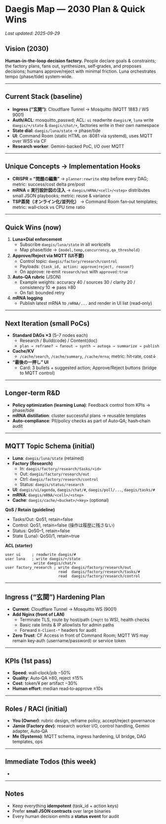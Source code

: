 # Daegis Map — 2030 Plan & Quick Wins

*Last updated: 2025-09-29*

## Vision (2030)

**Human-in-the-loop decision factory.** People declare goals & constraints; the factory plans, fans out, synthesizes, self‑grades, and proposes decisions; humans approve/reject with minimal friction. Luna orchestrates tempo (phase/tide) system‑wide.

---

## Current Stack (baseline)

- **Ingress (“玄関”)**: Cloudflare Tunnel → Mosquitto (MQTT 1883 / WS 9001)
- **Auth/ACL**: mosquitto\_passwd; ACL: `ui` readwrite `daegis/#`, `luna` write `daegis/+/state` & `daegis/chat/+`, factories write in their own namespace
- **State dial**: `daegis/luna/state` → phase/tide
- **UI**: Command Room (static HTML on :8081 via systemd), uses MQTT over WSS via CF
- **Research worker**: Gemini-backed PoC, I/O over MQTT

---

## Unique Concepts → Implementation Hooks

- **CRISPR = “問題の編集”** → `planner:rewrite` step before every DAG; metric: success/cost delta pre/post
- **mRNA = 実行設計図の注入** → `daegis/mRNA/<cell>/<step>` distributes small JSON playbooks; metric: reuse & variance
- **TSP蒸発（オンライン化/並列化）** → Command Room fan‑out templates; metric: wall‑clock vs CPU time ratio

---

## Quick Wins (now)

1. **Luna×Dial enforcement**
   - Subscribe `daegis/luna/state` in all workcells
   - Map phase/tide → `{model,temp,concurrency,qa_threshold}`
2. **Approve/Reject via MQTT (UI不要)**
   - Control topic: `daegis/factory/research/control`
   - Payloads: `{task_id, action: approve|reject, reason?}`
   - On approve: re‑emit `research/out` with `approved:true`
3. **Auto‑QA rubric** (JSON)
   - Example weights: accuracy 40 / sources 30 / clarity 20 / consistency 10 ⇒ pass ≥80
   - On fail: bounded retry
4. **mRNA logging**
   - Publish latest mRNA to `/mRNA/...` and render in UI list (read‑only)

---

## Next Iteration (small PoCs)

- **Standard DAGs ×3** (5–7 nodes each)
  - Research / Build(code) / Content(doc)
  - `plan → reframe? → fanout → synth → autoqa → summarize → publish`
- **Cache/KV**
  - `/cache/search`, `/cache/summary`, `/cache/mrna`; metric: hit‑rate, cost↓
- **“最後の一押し” UI**
  - Card: 3 bullets + suggested action; Approve/Reject buttons (bridge to MQTT control)

---

## Longer‑term R&D

- **Policy optimization (learning Luna)**: Feedback control from KPIs → phase/tide
- **mRNA distillation**: cluster successful plans → reusable templates
- **Auto‑compliance**: PII/policy checks as part of Auto‑QA; hash‑chain audit

---

## MQTT Topic Schema (initial)

- **Luna**: `daegis/luna/state` (retained)
- **Factory (Research)**
  - In:  `daegis/factory/research/tasks/<id>`
  - Out: `daegis/factory/research/out`
  - Ctrl: `daegis/factory/research/control`
  - Status: `daegis/status/research`
- **UI**: `daegis/ui/agenda`, `daegis/chat/#`, `daegis/poll/...`, `daegis/tasks/#`
- **mRNA**: `daegis/mRNA/<cell>/<step>`
- **Cache**: `daegis/cache/<bucket>/<key>` (optional)

**QoS / Retain (guideline)**

- Tasks/Out: QoS1, retain=false
- Control: QoS1, retain=false (操作は履歴に残さない)
- Status: QoS0–1, retain=false
- State (Luna): QoS0/1, retain=true

**ACL (starter)**

```
user ui     ; readwrite daegis/#
user luna   ; write daegis/+/state
             write daegis/chat/+
user factory_research ; write daegis/factory/research/out
                        read  daegis/factory/research/tasks/#
                        read  daegis/factory/research/control
```

---

## Ingress (“玄関”) Hardening Plan

- **Current**: Cloudflare Tunnel → Mosquitto WS (9001)
- **Add Nginx (front of LAN)**
  - Terminate TLS, route by host/path (`/mqtt` to WS), health checks
  - Basic rate limits & IP allowlists for admin paths
  - Forward `X-Client-*` headers for audit
- **Zero Trust**: CF Access in front of Command Room; MQTT WS may remain key‑auth (username/password) or service token

---

## KPIs (1st pass)

- **Speed**: wall‑clock/job −50%
- **Quality**: Auto‑QA ≥80, reject ≤15%
- **Cost**: token/¥ per artifact −30%
- **Human effort**: median read‑to‑approve ≤10s

---

## Roles / RACI (initial)

- **You (Owner)**: rubric design, reframe policy, accept/reject governance
- **Jamie (Factory dev)**: research worker I/O, control handling, Gemini adapter, Auto‑QA
- **Me (Systems)**: MQTT schema, ingress hardening, UI bridge, DAG templates, ops

---

## Immediate Todos (this week)

-

---

## Notes

- Keep everything **idempotent** (task\_id + action keys)
- Prefer **small JSON contracts** over large binaries
- Every human decision emits a **status event** for audit

